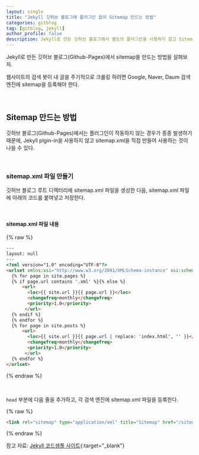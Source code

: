 ```yaml
---
layout: single
title: "Jekyll 깃허브 블로그에 플러그인 없이 Sitemap 만드는 방법"
categories: gitblog
tag: [gitblog, jekyll]
author_profile: false
description: Jekyll로 만든 깃허브 블로그에서 별도의 플러그인을 사용하지 않고 Sitemap을 만드는 방법을 살펴보겠습니다.
---
```


Jekyll로 만든 깃허브 블로그(Github-Pages)에서 sitemap을 만드는 방법을 살펴보자.

웹사이트의 검색 봇이 내 글을 주기적으로 크롤링 하려면 Google, Naver, Daum 검색엔진에 sitemap을 등록해야 한다.
<br>
<br>
<br>





## Sitemap 만드는 방법

깃허브 블로그(Github-Pages)에서는 플러그인이 작동하지 않는 경우가 종종 발생하기 때문에, Jekyll plgin-in을 사용하지 않고 sitemap.xml을 직접 만들어 사용하는 것이 나을 수 있다.

<br>



### sitemap.xml 파일 만들기

깃허브 블로그 루트 디렉터리에 sitemap.xml 파일을 생성한 다음, sitemap.xml 파일에 아래의 코드를 붙여넣고 저장한다.

<br>


#### sitemap.xml 파일 내용

{% raw %}
```html
---
layout: null
---
<?xml version="1.0" encoding="UTF-8"?>
<urlset xmlns:xsi="http://www.w3.org/2001/XMLSchema-instance" xsi:schemaLocation="http://www.sitemaps.org/schemas/sitemap/0.9 http://www.sitemaps.org/schemas/sitemap/0.9/sitemap.xsd" xmlns="http://www.sitemaps.org/schemas/sitemap/0.9">
  {% for page in site.pages %}
  {% if page.url contains '.xml' %}{% else %}
      <url>
        <loc>{{ site.url }}{{ page.url }}</loc>
        <changefreq>monthly</changefreq>
        <priority>1.0</priority>
       </url>
  {% endif %}
  {% endfor %}
  {% for page in site.posts %}
      <url>
        <loc>{{ site.url }}{{ page.url | replace: 'index.html', '' }}</loc>
        <changefreq>monthly</changefreq>
        <priority>1.0</priority>
       </url>
  {% endfor %}
</urlset>
```
{% endraw %}

<br>

`head` 부분에 다음 줄을 추가하고, 각 검색 엔진에 sitemap.xml 파일을 등록한다.

{% raw %}
```html
<link rel="sitemap" type="application/xml" title="Sitemap" href="/sitemap.xml" />
```
{% endraw %}

참고 자료: [Jekyll 코드샘플 사이트](https://jekyllcodex.org/without-plugin/sitemap/){:target="_blank"}
